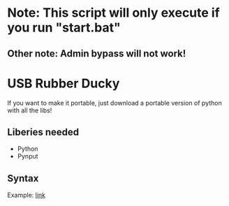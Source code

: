 # Note: This script will only execute if you run "start.bat"
## Other note: Admin bypass will not work!

# USB Rubber Ducky
If you want to make it portable, just download a portable version of python with all the libs!

## Liberies needed

 - Python
 - Pynput

## Syntax
Example: [link](https://github.com/deminecrafterlol/USB-Rubber-Ducky/blob/master/scripts/Example/script.txt)
